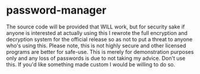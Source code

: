 # password-manager

The source code will be provided that WILL work, but for security sake if anyone is interested at actually using this I rewrote the full encryption and decryption system
for the official release so as not to put a threat to anyone who's using this. Please note, this is not highly secure and other licensed programs are better
for safe-use. This is merely for demonstration purposes only and any loss of passwords is due to not taking my advice. Don't use this. 
If you'd like something made custom I would be willing to do so.
